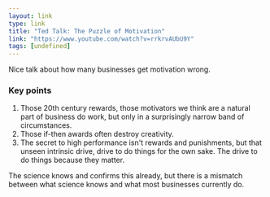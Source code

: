 ```yaml
---
layout: link
type: link
title: "Ted Talk: The Puzzle of Motivation"
link: "https://www.youtube.com/watch?v=rrkrvAUbU9Y"
tags: [undefined]
---
```

Nice talk about how many businesses get motivation wrong.

### Key points

1. Those 20th century rewards, those motivators we think are a natural part of business do work, but only in a surprisingly narrow band of circumstances.
2. Those if-then awards often destroy creativity.
3. The secret to high performance isn't rewards and punishments, but that unseen intrinsic drive, drive to do things for the own sake. The drive to do things because they matter.

The science knows and confirms this already, but there is a mismatch between what science knows and what most businesses currently do.
